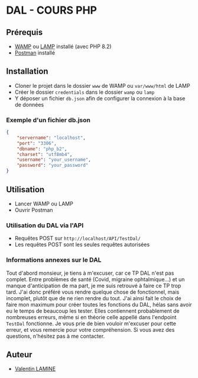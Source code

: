 # DAL - COURS PHP

## Prérequis

- [WAMP](http://www.wampserver.com/) ou [LAMP](https://doc.ubuntu-fr.org/lamp) installé (avec PHP 8.2)
- [Postman](https://www.getpostman.com/) installé

## Installation

- Cloner le projet dans le dossier `www` de WAMP ou `var/www/html` de LAMP
- Créer le dossier `credentials` dans le dossier `wamp` ou `lamp`
- Y déposer un fichier `db.json` afin de configurer la connexion à la base de données

### Exemple d'un fichier db.json

```json 
{
    "servername": "localhost",
    "port": "3306",
    "dbname": "php_b2",
    "charset": "utf8mb4",
    "username": "your_username",
    "password": "your_password"
}
```
## Utilisation

- Lancer WAMP ou LAMP
- Ouvrir Postman

### Utilisation du DAL via l'API

- Requêtes POST sur `http://localhost/API/TestDal/`
- Les requêtes POST sont les seules requêtes autorisées

### Informations annexes sur le DAL

Tout d'abord monsieur, je tiens à m'excuser, car ce TP DAL n'est pas complet.
Entre problèmes de santé (Covid, migraine ophtalmique...) et un manque d'anticipation de ma part, je me suis retrouvé à faire ce TP trop tard.
J'ai donc préféré vous rendre quelque chose de fonctionnel, mais incomplet, plutôt que de ne rien rendre du tout.
J'ai ainsi fait le choix de faire mon maximum pour créer toutes les fonctions du DAL, hélas sans avoir eu le temps de beaucoup les tester.
Elles contiennent probablement de nombreuses erreurs, même si en théorie celle appellé dans l'endpoint `TestDal` fonctionne.
Je vous prie de bien vouloir m'excuser pour cette erreur, et vous remercie pour votre compréhension.
Si vous avez des questions, n'hésitez pas à me contacter.

## Auteur

- [Valentin LAMINE](https://github.com/valentinlamine/)